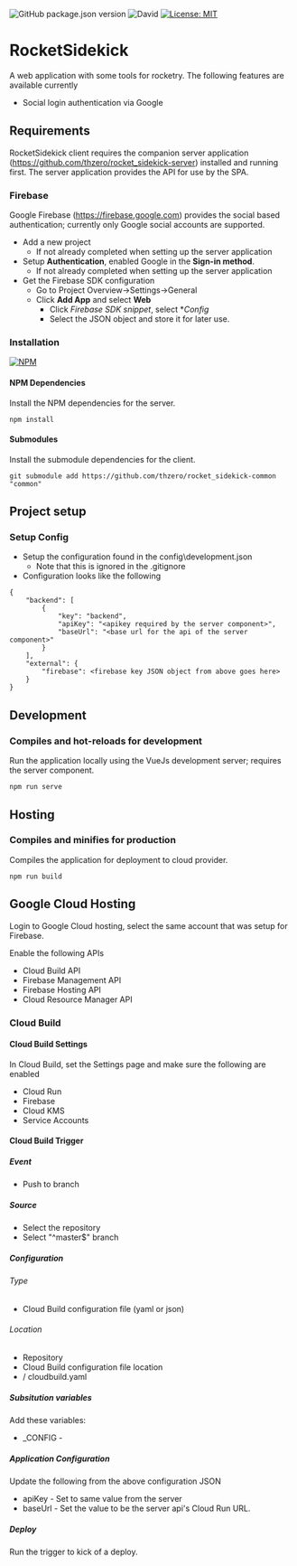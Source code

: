 ![GitHub package.json version](https://img.shields.io/github/package-json/v/thzero/rocket_sidekick-client)
![David](https://img.shields.io/david/thzero/rocket_sidekick-client)
[![License: MIT](https://img.shields.io/badge/License-MIT-yellow.svg)](https://opensource.org/licenses/MIT)

# RocketSidekick

A web application with some tools for rocketry.  The following features are available currently

* Social login authentication via Google

## Requirements

RocketSidekick client requires the companion server application (https://github.com/thzero/rocket_sidekick-server) installed and running first.  The server application provides the API for use by the SPA.

### Firebase

Google Firebase (https://firebase.google.com) provides the social based authentication; currently only Google social accounts are supported.

* Add a new project
  * If not already completed when setting up the server application
* Setup **Authentication**, enabled Google in the **Sign-in method**.
  * If not already completed when setting up the server application
* Get the Firebase SDK configuration
  * Go to Project Overview->Settings->General
  * Click **Add App** and select **Web**
    * Click *Firebase SDK snippet*, select **Config*
    * Select the JSON object and store it for later use.

### Installation

[![NPM](https://nodei.co/npm/@thzero/rocket_sidekick-client.png?compact=true)](https://npmjs.org/package/@thzero/rocket_sidekick-client)

#### NPM Dependencies

Install the NPM dependencies for the server.

```
npm install
```

#### Submodules

Install the submodule dependencies for the client.

```
git submodule add https://github.com/thzero/rocket_sidekick-common "common"
```

## Project setup

### Setup Config

* Setup the configuration found in the config\development.json
  * Note that this is ignored in the .gitignore
* Configuration looks like the following

```
{
	"backend": [
		{
			"key": "backend",
			"apiKey": "<apikey required by the server component>",
			"baseUrl": "<base url for the api of the server component>"
		}
	],
	"external": {
		"firebase": <firebase key JSON object from above goes here>
	}
}
```

## Development

### Compiles and hot-reloads for development

Run the application locally using the VueJs development server; requires the server component.

```
npm run serve
```

## Hosting

### Compiles and minifies for production

Compiles the application for deployment to cloud provider.

```
npm run build
```

## Google Cloud Hosting

Login to Google Cloud hosting, select the same account that was setup for Firebase.

Enable the following APIs

* Cloud Build API
* Firebase Management API
* Firebase Hosting API
* Cloud Resource Manager API

### Cloud Build

#### Cloud Build Settings

In Cloud Build, set the Settings page and make sure the following are enabled

* Cloud Run
* Firebase
* Cloud KMS
* Service Accounts

#### Cloud Build Trigger

##### Event
* Push to branch

##### Source
* Select the repository
* Select "^master$" branch

##### Configuration

###### Type
* Cloud Build configuration file (yaml or json)

###### Location
* Repository
* Cloud Build configuration file location
 * / cloudbuild.yaml

##### Subsitution variables

Add these variables:

* _CONFIG - <application configuration JSON>

##### Application Configuration

Update the following from the above configuration JSON

* apiKey - Set to same value from the server
* baseUrl - Set the value to be the server api's Cloud Run URL.

##### Deploy

Run the trigger to kick of a deploy.
